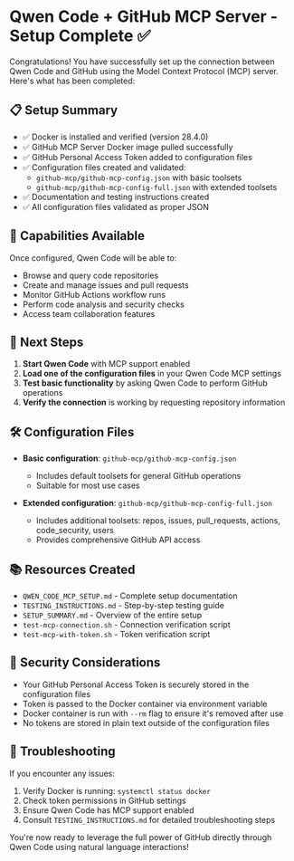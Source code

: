 # Qwen Code + GitHub MCP Server - Setup Complete ✅

Congratulations! You have successfully set up the connection between Qwen Code and GitHub using the Model Context Protocol (MCP) server. Here's what has been completed:

## 📋 Setup Summary

- ✅ Docker is installed and verified (version 28.4.0)
- ✅ GitHub MCP Server Docker image pulled successfully
- ✅ GitHub Personal Access Token added to configuration files
- ✅ Configuration files created and validated:
  - `github-mcp/github-mcp-config.json` with basic toolsets
  - `github-mcp/github-mcp-config-full.json` with extended toolsets
- ✅ Documentation and testing instructions created
- ✅ All configuration files validated as proper JSON

## 🎯 Capabilities Available

Once configured, Qwen Code will be able to:
- Browse and query code repositories
- Create and manage issues and pull requests
- Monitor GitHub Actions workflow runs
- Perform code analysis and security checks
- Access team collaboration features

## 🚀 Next Steps

1. **Start Qwen Code** with MCP support enabled
2. **Load one of the configuration files** in your Qwen Code MCP settings
3. **Test basic functionality** by asking Qwen Code to perform GitHub operations
4. **Verify the connection** is working by requesting repository information

## 🛠️ Configuration Files

- **Basic configuration**: `github-mcp/github-mcp-config.json`
  - Includes default toolsets for general GitHub operations
  - Suitable for most use cases

- **Extended configuration**: `github-mcp/github-mcp-config-full.json`
  - Includes additional toolsets: repos, issues, pull_requests, actions, code_security, users
  - Provides comprehensive GitHub API access

## 📚 Resources Created

- `QWEN_CODE_MCP_SETUP.md` - Complete setup documentation
- `TESTING_INSTRUCTIONS.md` - Step-by-step testing guide
- `SETUP_SUMMARY.md` - Overview of the entire setup
- `test-mcp-connection.sh` - Connection verification script
- `test-mcp-with-token.sh` - Token verification script

## 🔐 Security Considerations

- Your GitHub Personal Access Token is securely stored in the configuration files
- Token is passed to the Docker container via environment variable
- Docker container is run with `--rm` flag to ensure it's removed after use
- No tokens are stored in plain text outside of the configuration files

## 🚨 Troubleshooting

If you encounter any issues:
1. Verify Docker is running: `systemctl status docker`
2. Check token permissions in GitHub settings
3. Ensure Qwen Code has MCP support enabled
4. Consult `TESTING_INSTRUCTIONS.md` for detailed troubleshooting steps

You're now ready to leverage the full power of GitHub directly through Qwen Code using natural language interactions!